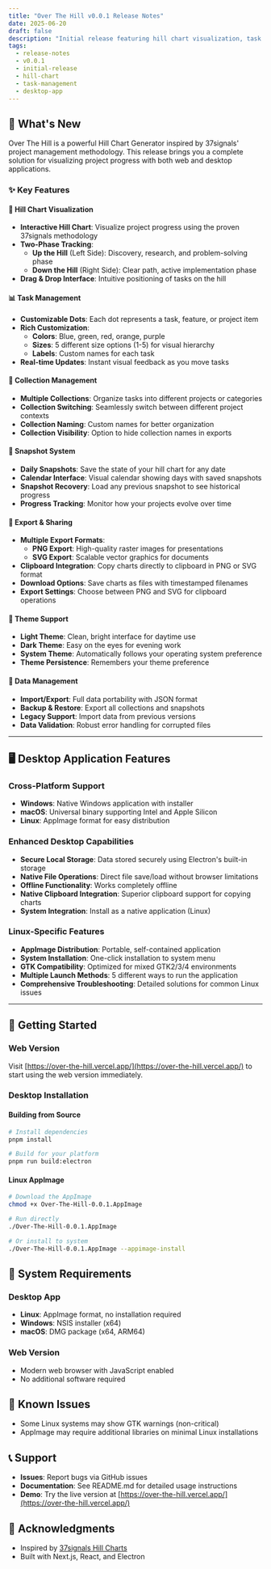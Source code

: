 ```yaml
---
title: "Over The Hill v0.0.1 Release Notes"
date: 2025-06-20
draft: false
description: "Initial release featuring hill chart visualization, task management with customizable dots, collection organization, snapshot system, and cross-platform desktop support"
tags:
  - release-notes
  - v0.0.1
  - initial-release
  - hill-chart
  - task-management
  - desktop-app
---
```


## 🎉 What's New

Over The Hill is a powerful Hill Chart Generator inspired by 37signals' project management methodology. This release brings you a complete solution for visualizing project progress with both web and desktop applications.

### ✨ Key Features

#### 🎯 **Hill Chart Visualization**
- **Interactive Hill Chart**: Visualize project progress using the proven 37signals methodology
- **Two-Phase Tracking**: 
  - **Up the Hill** (Left Side): Discovery, research, and problem-solving phase
  - **Down the Hill** (Right Side): Clear path, active implementation phase
- **Drag & Drop Interface**: Intuitive positioning of tasks on the hill

#### 📊 **Task Management**
- **Customizable Dots**: Each dot represents a task, feature, or project item
- **Rich Customization**:
  - **Colors**: Blue, green, red, orange, purple
  - **Sizes**: 5 different size options (1-5) for visual hierarchy
  - **Labels**: Custom names for each task
- **Real-time Updates**: Instant visual feedback as you move tasks

#### 📁 **Collection Management**
- **Multiple Collections**: Organize tasks into different projects or categories
- **Collection Switching**: Seamlessly switch between different project contexts
- **Collection Naming**: Custom names for better organization
- **Collection Visibility**: Option to hide collection names in exports

#### 📸 **Snapshot System**
- **Daily Snapshots**: Save the state of your hill chart for any date
- **Calendar Interface**: Visual calendar showing days with saved snapshots
- **Snapshot Recovery**: Load any previous snapshot to see historical progress
- **Progress Tracking**: Monitor how your projects evolve over time

#### 🎨 **Export & Sharing**
- **Multiple Export Formats**:
  - **PNG Export**: High-quality raster images for presentations
  - **SVG Export**: Scalable vector graphics for documents
- **Clipboard Integration**: Copy charts directly to clipboard in PNG or SVG format
- **Download Options**: Save charts as files with timestamped filenames
- **Export Settings**: Choose between PNG and SVG for clipboard operations

#### 🌙 **Theme Support**
- **Light Theme**: Clean, bright interface for daytime use
- **Dark Theme**: Easy on the eyes for evening work
- **System Theme**: Automatically follows your operating system preference
- **Theme Persistence**: Remembers your theme preference

#### 💾 **Data Management**
- **Import/Export**: Full data portability with JSON format
- **Backup & Restore**: Export all collections and snapshots
- **Legacy Support**: Import data from previous versions
- **Data Validation**: Robust error handling for corrupted files

---

## 🖥️ Desktop Application Features

### **Cross-Platform Support**
- **Windows**: Native Windows application with installer
- **macOS**: Universal binary supporting Intel and Apple Silicon
- **Linux**: AppImage format for easy distribution

### **Enhanced Desktop Capabilities**
- **Secure Local Storage**: Data stored securely using Electron's built-in storage
- **Native File Operations**: Direct file save/load without browser limitations
- **Offline Functionality**: Works completely offline
- **Native Clipboard Integration**: Superior clipboard support for copying charts
- **System Integration**: Install as a native application (Linux)

### **Linux-Specific Features**
- **AppImage Distribution**: Portable, self-contained application
- **System Installation**: One-click installation to system menu
- **GTK Compatibility**: Optimized for mixed GTK2/3/4 environments
- **Multiple Launch Methods**: 5 different ways to run the application
- **Comprehensive Troubleshooting**: Detailed solutions for common Linux issues

---

## 🚀 Getting Started

### **Web Version**
Visit [https://over-the-hill.vercel.app/](https://over-the-hill.vercel.app/) to start using the web version immediately.

### **Desktop Installation**

#### **Building from Source**
```bash
# Install dependencies
pnpm install

# Build for your platform
pnpm run build:electron
```

#### **Linux AppImage**
```bash
# Download the AppImage
chmod +x Over-The-Hill-0.0.1.AppImage

# Run directly
./Over-The-Hill-0.0.1.AppImage

# Or install to system
./Over-The-Hill-0.0.1.AppImage --appimage-install
```

## 🔧 System Requirements

### **Desktop App**
- **Linux**: AppImage format, no installation required
- **Windows**: NSIS installer (x64)
- **macOS**: DMG package (x64, ARM64)

### **Web Version**
- Modern web browser with JavaScript enabled
- No additional software required

## 🐛 Known Issues
- Some Linux systems may show GTK warnings (non-critical)
- AppImage may require additional libraries on minimal Linux installations

## 📞 Support
- **Issues**: Report bugs via GitHub issues
- **Documentation**: See README.md for detailed usage instructions
- **Demo**: Try the live version at [https://over-the-hill.vercel.app/](https://over-the-hill.vercel.app/)

## 🙏 Acknowledgments
- Inspired by [37signals Hill Charts](https://37signals.com/)
- Built with Next.js, React, and Electron 
